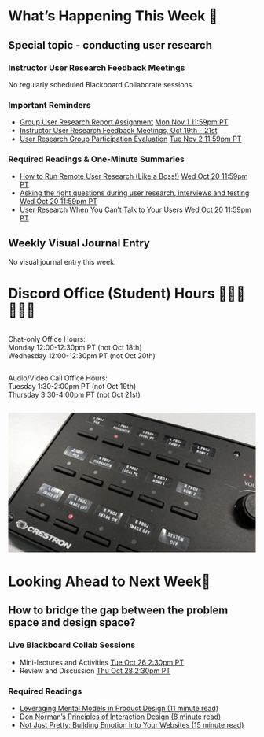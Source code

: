 
<div class=alert>

# What’s Happening This Week 💫

## Special topic - conducting user research

### Instructor User Research Feedback Meetings
No regularly scheduled Blackboard Collaborate sessions.  

### Important Reminders

* [Group User Research Report Assignment](https://canvas.sfu.ca/courses/64326/assignments/662762) <span class='badge'> [Mon Nov 1 11:59pm PT](https://www.timeanddate.com/worldclock/fixedtime.html?msg=CMPT-363+Group+User+Research+Report+Assignment+Due+Date&iso=20211101T2359&p1=256)</span>
* [Instructor User Research Feedback Meetings, Oct 19th - 21st](https://canvas.sfu.ca/calendar)
* [User Research Group Participation Evaluation](https://canvas.sfu.ca/courses/64326/assignments/662763) <span class='badge'> [Tue Nov 2 11:59pm PT](https://www.timeanddate.com/worldclock/fixedtime.html?msg=CMPT-363+Group+User+Research+Report+Assignment+Due+Date&iso=20211102T2359&p1=256)</span>

### Required Readings & One-Minute Summaries
* [How to Run Remote User Research (Like a Boss!)](https://canvas.sfu.ca/courses/64326/assignments/662735) <span class='badge'> [Wed Oct 20 11:59pm PT](https://www.timeanddate.com/worldclock/fixedtime.html?msg=One-minute+Summaries+for+Week+7+Due+Date&iso=20211020T235900&p1=256)</span>  
* [Asking the right questions during user research, interviews and testing](https://canvas.sfu.ca/courses/64326/assignments/662732) <span class='badge'> [Wed Oct 20 11:59pm PT](https://www.timeanddate.com/worldclock/fixedtime.html?msg=One-minute+Summaries+for+Week+7+Due+Date&iso=20211020T235900&p1=256)</span>  
* [User Research When You Can’t Talk to Your Users](https://canvas.sfu.ca/courses/64326/assignments/662746) <span class='badge'> [Wed Oct 20 11:59pm PT](https://www.timeanddate.com/worldclock/fixedtime.html?msg=One-minute+Summaries+for+Week+7+Due+Date&iso=20211020T235900&p1=256)</span>  

## Weekly Visual Journal Entry
No visual journal entry this week.  

</div>

# Discord Office (Student) Hours ‍👩🏽‍💻👨🏽‍💻

<div class="row">
<div class="column">

Chat-only Office Hours:  
Monday 12:00-12:30pm PT (not Oct 18th)  
Wednesday 12:00-12:30pm PT (not Oct 20th)  

</div>
<div class="column">

Audio/Video Call Office Hours:  
Tuesday 1:30-2:00pm PT (not Oct 19th)  
Thursday 3:30-4:00pm PT (not Oct 21st)  

</div>
</div>

![UX](images/13255989495_f545afea09_o.jpg ':class=banner-image')

# Looking Ahead to Next Week🔭

## How to bridge the gap between the problem space and design space?

### Live  Blackboard Collab Sessions

* Mini-lectures and Activities <span class='badge'> [Tue Oct 26 2:30pm PT](https://www.timeanddate.com/worldclock/fixedtime.html?msg=CMPT-363+Mini-lectures+and+Activities&iso=20211026T1430&p1=256&ah=1&am=50)</span>
* Review and Discussion <span class='badge'> [Thu Oct 28 2:30pm PT](https://www.timeanddate.com/worldclock/fixedtime.html?msg=CMPT-363+Review+and+Discussion&iso=20211028T1430&p1=256&am=50)</span>

### Required Readings  
* [Leveraging Mental Models in Product Design (11 minute read)](https://medium.com/swlh/leveraging-mental-models-in-ux-design-21ba8fbce22d)  
* [Don Norman’s Principles of Interaction Design (8 minute read)](https://medium.com/@sachinrekhi/don-normans-principles-of-interaction-design-51025a2c0f33)  
* [Not Just Pretty: Building Emotion Into Your Websites (15 minute read)](https://www.smashingmagazine.com/2012/04/building-emotion-into-your-websites/)  
